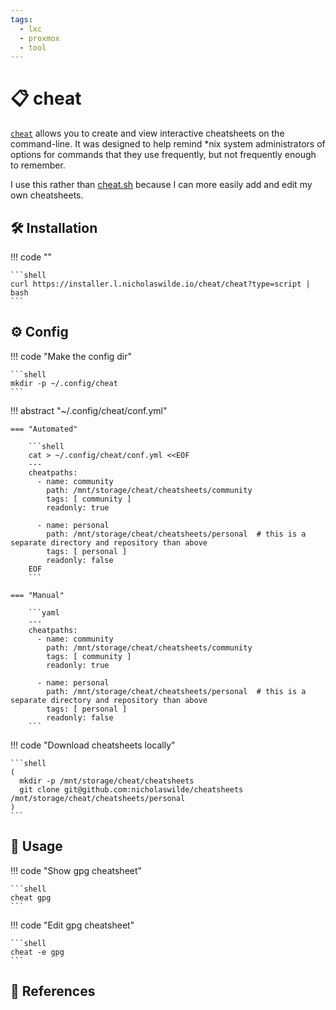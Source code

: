 ```yaml
---
tags:
  - lxc
  - proxmox
  - tool
---
```

# :clipboard: cheat

[`cheat`][1] allows you to create and view interactive cheatsheets on the
command-line. It was designed to help remind *nix system administrators
of options for commands that they use frequently, but not frequently
enough to remember.

I use this rather than [cheat.sh][2] because I can more easily add and edit my own cheatsheets.

## :hammer_and_wrench: Installation

!!! code ""

    ```shell
    curl https://installer.l.nicholaswilde.io/cheat/cheat?type=script | bash
    ```

## :gear: Config

!!! code "Make the config dir"

    ```shell
    mkdir -p ~/.config/cheat
    ```

!!! abstract "~/.config/cheat/conf.yml"

    === "Automated"

        ```shell
        cat > ~/.config/cheat/conf.yml <<EOF
        ---
        cheatpaths:
          - name: community                
            path: /mnt/storage/cheat/cheatsheets/community
            tags: [ community ]            
            readonly: true

          - name: personal
            path: /mnt/storage/cheat/cheatsheets/personal  # this is a separate directory and repository than above
            tags: [ personal ]
            readonly: false
        EOF
        ```

    === "Manual"

        ```yaml
        ---
        cheatpaths:
          - name: community                
            path: /mnt/storage/cheat/cheatsheets/community
            tags: [ community ]            
            readonly: true

          - name: personal
            path: /mnt/storage/cheat/cheatsheets/personal  # this is a separate directory and repository than above
            tags: [ personal ]
            readonly: false 
        ```

!!! code "Download cheatsheets locally"

    ```shell
    (
      mkdir -p /mnt/storage/cheat/cheatsheets
      git clone git@github.com:nicholaswilde/cheatsheets /mnt/storage/cheat/cheatsheets/personal
    )
    ```

## :pencil: Usage

!!! code "Show gpg cheatsheet"

    ```shell
    cheat gpg
    ```

!!! code "Edit gpg cheatsheet"

    ```shell
    cheat -e gpg
    ```

## :link: References

[1]: <https://github.com/cheat/cheat>
[2]: <https://cheat.sh>
